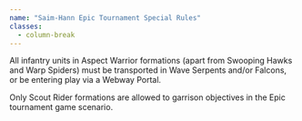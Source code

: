```yaml
---
name: "Saim-Hann Epic Tournament Special Rules"
classes:
  - column-break
---
```

All infantry units in Aspect Warrior formations (apart from Swooping Hawks and Warp Spiders) must be transported in Wave Serpents
and/or Falcons, or be entering play via a Webway Portal.

Only Scout Rider formations are allowed to garrison objectives in the Epic tournament game scenario.